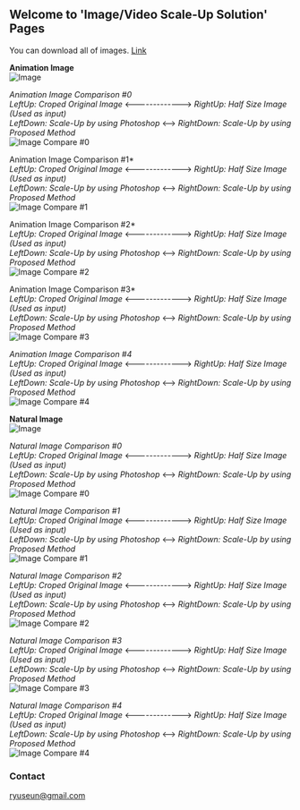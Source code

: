 ## Welcome to 'Image/Video Scale-Up Solution' Pages

You can download all of images.
[Link](https://github.com/ryuseun/solution_scaleup)

**Animation Image**  
![Image](./ralph_breaks_the_internet_ralph__vanellope_4k_8k-3840x2160.jpg)

*Animation Image Comparison #0*  
_LeftUp: Croped Original Image_ <-------------> _RightUp: Half Size Image (Used as input)_   
_LeftDown: Scale-Up by using Photoshop_ <--> _RightDown: Scale-Up by using Proposed Method_   
![Image Compare #0](./output_aa0.jpg)

Animation Image Comparison #1*  
_LeftUp: Croped Original Image_ <-------------> _RightUp: Half Size Image (Used as input)_   
_LeftDown: Scale-Up by using Photoshop_ <--> _RightDown: Scale-Up by using Proposed Method_   
![Image Compare #1](./output_aa1.jpg)

Animation Image Comparison #2*  
_LeftUp: Croped Original Image_ <-------------> _RightUp: Half Size Image (Used as input)_   
_LeftDown: Scale-Up by using Photoshop_ <--> _RightDown: Scale-Up by using Proposed Method_  
![Image Compare #2](./output_aa2.jpg)

Animation Image Comparison #3*  
_LeftUp: Croped Original Image_ <-------------> _RightUp: Half Size Image (Used as input)_   
_LeftDown: Scale-Up by using Photoshop_ <--> _RightDown: Scale-Up by using Proposed Method_  
![Image Compare #3](./output_aa3.jpg)

*Animation Image Comparison #4*  
_LeftUp: Croped Original Image_ <-------------> _RightUp: Half Size Image (Used as input)_   
_LeftDown: Scale-Up by using Photoshop_ <--> _RightDown: Scale-Up by using Proposed Method_  
![Image Compare #4](./output_aa4.jpg)

**Natural Image**  
![Image](./bengal_tiger_4k_8k_2-3840x2160.jpg)

*Natural Image Comparison #0*  
_LeftUp: Croped Original Image_ <-------------> _RightUp: Half Size Image (Used as input)_   
_LeftDown: Scale-Up by using Photoshop_ <--> _RightDown: Scale-Up by using Proposed Method_  
![Image Compare #0](./output_bb0.jpg)

*Natural Image Comparison #1*  
_LeftUp: Croped Original Image_ <-------------> _RightUp: Half Size Image (Used as input)_   
_LeftDown: Scale-Up by using Photoshop_ <--> _RightDown: Scale-Up by using Proposed Method_  
![Image Compare #1](./output_bb1.jpg)

*Natural Image Comparison #2*  
_LeftUp: Croped Original Image_ <-------------> _RightUp: Half Size Image (Used as input)_   
_LeftDown: Scale-Up by using Photoshop_ <--> _RightDown: Scale-Up by using Proposed Method_  
![Image Compare #2](./output_bb2.jpg)

*Natural Image Comparison #3*  
_LeftUp: Croped Original Image_ <-------------> _RightUp: Half Size Image (Used as input)_   
_LeftDown: Scale-Up by using Photoshop_ <--> _RightDown: Scale-Up by using Proposed Method_  
![Image Compare #3](./output_bb3.jpg)

*Natural Image Comparison #4*  
_LeftUp: Croped Original Image_ <-------------> _RightUp: Half Size Image (Used as input)_   
_LeftDown: Scale-Up by using Photoshop_ <--> _RightDown: Scale-Up by using Proposed Method_  
![Image Compare #4](./output_bb4.jpg)


### Contact
ryuseun@gmail.com
